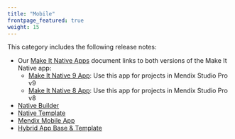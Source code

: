 ```yaml
---
title: "Mobile"
frontpage_featured: true
weight: 15
---
```


This category includes the following release notes: 

* Our [Make It Native Apps](make-it-native-parent) document links to both versions of the Make It Native app:
	* [Make It Native 9 App](make-it-native-9): Use this app for projects in Mendix Studio Pro v9
	* [Make It Native 8 App](make-it-native-app): Use this app for projects in Mendix Studio Pro v8
* [Native Builder](native-builder)
* [Native Template](native-template)
* [Mendix Mobile App](mendix-mobile-app)
* [Hybrid App Base & Template](hybrid-app)
